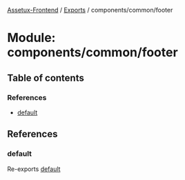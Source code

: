[Assetux-Frontend](../README.md) / [Exports](../modules.md) / components/common/footer

# Module: components/common/footer

## Table of contents

### References

- [default](components_common_footer.md#default)

## References

### default

Re-exports [default](components_common_footer_footer.md#default)
